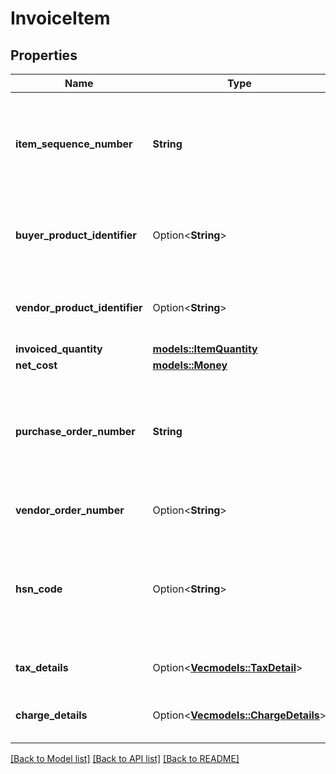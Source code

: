# InvoiceItem

## Properties

Name | Type | Description | Notes
------------ | ------------- | ------------- | -------------
**item_sequence_number** | **String** | Numbering of the item on the purchase order. The first item will be 1, the second 2, and so on. | 
**buyer_product_identifier** | Option<**String**> | Buyer's standard identification number (ASIN) of an item. | [optional]
**vendor_product_identifier** | Option<**String**> | The vendor selected product identification of the item. | [optional]
**invoiced_quantity** | [**models::ItemQuantity**](ItemQuantity.md) |  | 
**net_cost** | [**models::Money**](Money.md) |  | 
**purchase_order_number** | **String** | The purchase order number for this order. Formatting Notes: 8-character alpha-numeric code. | 
**vendor_order_number** | Option<**String**> | The vendor's order number for this order. | [optional]
**hsn_code** | Option<**String**> | Harmonized System of Nomenclature (HSN) tax code. The HSN number cannot contain alphabets. | [optional]
**tax_details** | Option<[**Vec<models::TaxDetail>**](TaxDetail.md)> | Individual tax details per line item. | [optional]
**charge_details** | Option<[**Vec<models::ChargeDetails>**](ChargeDetails.md)> | Individual charge details per line item. | [optional]

[[Back to Model list]](../README.md#documentation-for-models) [[Back to API list]](../README.md#documentation-for-api-endpoints) [[Back to README]](../README.md)



